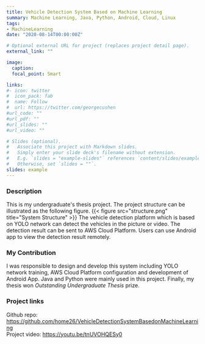 ```yaml
---
title: Vehicle Detection System Based on Machine Learning 
summary: Machine Learning, Java, Python, Android, Cloud, Linux 
tags:
- MachineLearning
date: "2020-08-14T00:00:00Z"

# Optional external URL for project (replaces project detail page).
external_link: ""

image:
  caption: 
  focal_point: Smart

links:
#- icon: twitter
#  icon_pack: fab
#  name: Follow
#  url: https://twitter.com/georgecushen
#url_code: ""
#url_pdf: ""
#url_slides: ""
#url_video: ""

# Slides (optional).
#   Associate this project with Markdown slides.
#   Simply enter your slide deck's filename without extension.
#   E.g. `slides = "example-slides"` references `content/slides/example-slides.md`.
#   Otherwise, set `slides = ""`.
slides: example
---
```

### Description
This is my undergraduate's thesis project. The project structure can be illustrated as the following figure.
{{< figure src="structure.png" title="System Structure" >}}
The vehicle detection platform which is based on YOLO network can detect the vehicles in the picture or video. The detection result can be sent to AWS Cloud Platform. Users can use Android app to view the detection result remotely.
### My Contribution
I was responsible to design and develop this system including YOLO network training, AWS Cloud Platform configuration and development of Android App. Java and Python were mainly used in this project. Finally, my thesis won _Outstanding Undergraduate Thesis_ prize.
### Project links
Github repo: https://github.com/home26/VehicleDetectionSystemBasedonMachineLearning <br/>
Project video: https://youtu.be/tnUVOHQESy0
